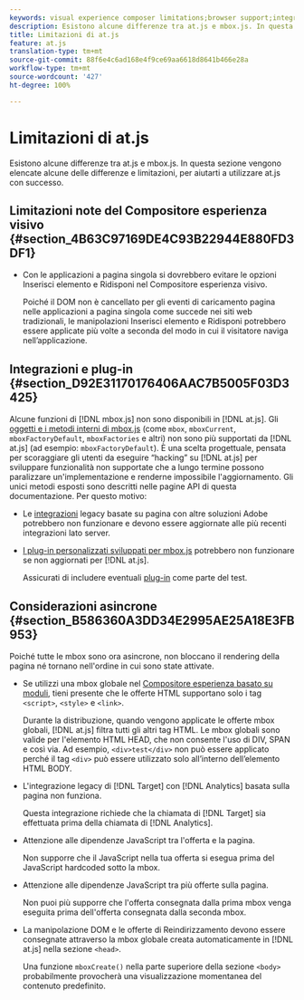 ```yaml
---
keywords: visual experience composer limitations;browser support;integrations;plugins;asynchronous considerations
description: Esistono alcune differenze tra at.js e mbox.js. In questa sezione vengono elencate alcune delle differenze e limitazioni, per aiutarti a utilizzare at.js con successo.
title: Limitazioni di at.js
feature: at.js
translation-type: tm+mt
source-git-commit: 88f6e4c6ad168e4f9ce69aa6618d8641b466e28a
workflow-type: tm+mt
source-wordcount: '427'
ht-degree: 100%

---
```



# Limitazioni di at.js

Esistono alcune differenze tra at.js e mbox.js. In questa sezione vengono elencate alcune delle differenze e limitazioni, per aiutarti a utilizzare at.js con successo.

## Limitazioni note del Compositore esperienza visivo {#section_4B63C97169DE4C93B22944E880FD3DF1}

* Con le applicazioni a pagina singola si dovrebbero evitare le opzioni Inserisci elemento e Ridisponi nel Compositore esperienza visivo.

   Poiché il DOM non è cancellato per gli eventi di caricamento pagina nelle applicazioni a pagina singola come succede nei siti web tradizionali, le manipolazioni Inserisci elemento e Ridisponi potrebbero essere applicate più volte a seconda del modo in cui il visitatore naviga nell’applicazione.

## Integrazioni e plug-in {#section_D92E31170176406AAC7B5005F03D3425}

Alcune funzioni di [!DNL mbox.js] non sono disponibili in [!DNL at.js]. Gli [oggetti e i metodi interni di mbox.js](/help/c-target/c-visitor-profile/variables-profiles-parameters-methods.md#section_8C78059D15D9452F95636A5640188537) (come `mbox`, `mboxCurrent`, `mboxFactoryDefault`, `mboxFactories` e altri) non sono più supportati da [!DNL at.js] (ad esempio: `mboxFactoryDefault`). È una scelta progettuale, pensata per scoraggiare gli utenti da eseguire “hacking” su [!DNL at.js] per sviluppare funzionalità non supportate che a lungo termine possono paralizzare un&#39;implementazione e renderne impossibile l&#39;aggiornamento. Gli unici metodi esposti sono descritti nelle pagine API di questa documentazione. Per questo motivo:

* Le [integrazioni](/help/c-implementing-target/c-implementing-target-for-client-side-web/c-how-atjs-works/target-atjs-integrations.md#concept_C100BC4F073C4B57A608B309D0157B39) legacy basate su pagina con altre soluzioni Adobe potrebbero non funzionare e devono essere aggiornate alle più recenti integrazioni lato server.
* [I plug-in personalizzati sviluppati per mbox.js](/help/c-implementing-target/c-implementing-target-for-client-side-web/t-mbox-download/c-target-atjs-implementation/target-atjs-plugins.md#concept_F5D4C0A4DACF41409CC42FDD93B13FAF) potrebbero non funzionare se non aggiornati per [!DNL at.js].

   Assicurati di includere eventuali [plug-in](/help/c-implementing-target/c-implementing-target-for-client-side-web/t-mbox-download/c-target-atjs-implementation/target-atjs-plugins.md#concept_F5D4C0A4DACF41409CC42FDD93B13FAF) come parte del test.

## Considerazioni asincrone {#section_B586360A3DD34E2995AE25A18E3FB953}

Poiché tutte le mbox sono ora asincrone, non bloccano il rendering della pagina né tornano nell&#39;ordine in cui sono state attivate.

* Se utilizzi una mbox globale nel [Compositore esperienza basato su moduli](/help/c-experiences/experiences.md#section_3643394BD424463C8768F2907DEBCC22), tieni presente che le offerte HTML supportano solo i tag `<script>`, `<style>` e `<link>`.

   Durante la distribuzione, quando vengono applicate le offerte mbox globali, [!DNL at.js] filtra tutti gli altri tag HTML. Le mbox globali sono valide per l&#39;elemento HTML HEAD, che non consente l&#39;uso di DIV, SPAN e così via. Ad esempio, `<div>test</div>` non può essere applicato perché il tag `<div>` può essere utilizzato solo all’interno dell’elemento HTML BODY.

* L&#39;integrazione legacy di [!DNL Target] con [!DNL Analytics] basata sulla pagina non funziona.

   Questa integrazione richiede che la chiamata di [!DNL Target] sia effettuata prima della chiamata di [!DNL Analytics].

* Attenzione alle dipendenze JavaScript tra l&#39;offerta e la pagina.

   Non supporre che il JavaScript nella tua offerta si esegua prima del JavaScript hardcoded sotto la mbox.

* Attenzione alle dipendenze JavaScript tra più offerte sulla pagina.

   Non puoi più supporre che l&#39;offerta consegnata dalla prima mbox venga eseguita prima dell&#39;offerta consegnata dalla seconda mbox.

* La manipolazione DOM e le offerte di Reindirizzamento devono essere consegnate attraverso la mbox globale creata automaticamente in [!DNL at.js] nella sezione `<head>`.

   Una funzione `mboxCreate()` nella parte superiore della sezione `<body>` probabilmente provocherà una visualizzazione momentanea del contenuto predefinito.

